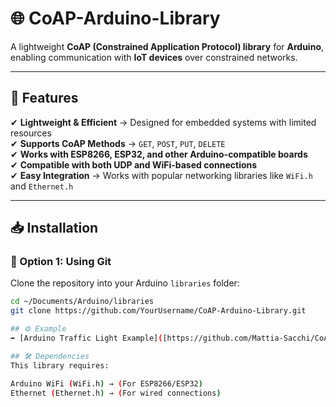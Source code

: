 # 🌐 CoAP-Arduino-Library  

A lightweight **CoAP (Constrained Application Protocol) library** for **Arduino**, enabling communication with **IoT devices** over constrained networks.  

---

## 📌 Features  
✔ **Lightweight & Efficient** → Designed for embedded systems with limited resources  
✔ **Supports CoAP Methods** → `GET`, `POST`, `PUT`, `DELETE`  
✔ **Works with ESP8266, ESP32, and other Arduino-compatible boards**  
✔ **Compatible with both UDP and WiFi-based connections**  
✔ **Easy Integration** → Works with popular networking libraries like `WiFi.h` and `Ethernet.h`  

---

## 📥 Installation  

### 🔹 Option 1: Using Git  
Clone the repository into your Arduino `libraries` folder:  
```sh
cd ~/Documents/Arduino/libraries
git clone https://github.com/YourUsername/CoAP-Arduino-Library.git

## ⚙️ Example
➡ [Arduino Traffic Light Example]([https://github.com/Mattia-Sacchi/CoAP-Arduino-Library](https://github.com/Mattia-Sacchi/TrafficLights-Project))  

## 🛠 Dependencies
This library requires:

Arduino WiFi (WiFi.h) → (For ESP8266/ESP32)
Ethernet (Ethernet.h) → (For wired connections)
